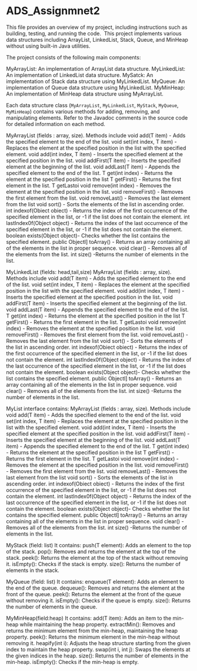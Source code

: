 # ADS_Assignmnet2

This file provides an overview of my project, including instructions such as building, testing, and running the code.  This project implements various data structures including ArrayList, LinkedList, Stack, Queue, and MinHeap without using built-in Java utilities.


The project consists of the following main components:

MyArrayList: An implementation of ArrayList data structure.
MyLinkedList: An implementation of LinkedList data structure.
MySatck: An implementation of Stack data structure using MyLinkedList.
MyQueue: An implementation of Queue data structure using MyLinkedList.
MyMinHeap: An implementation of MinHeap data structure using MyArrayList.

Each data structure class (`MyArrayList`, `MyLinkedList`, `MyStack`, `MyQueue`, `MyMinHeap`) contains various methods for adding, removing, and manipulating elements. Refer to the Javadoc comments in the source code for detailed information on each method.


MyArrayList (fields : array, size). Methods include 
void add(T item) -  Adds the specified element to the end of the list.
void set(int index, T item) - Replaces the element at the specified position in the list with the specified element.
void add(int index, T item) -  Inserts the specified element at the specified position in the list.
void addFirst(T item) - Inserts the specified element at the beginning of the list.
void addLast(T item) - Appends the specified element to the end of the list.
T get(int index) - Returns the element at the specified position in the list
T getFirst() - Returns the first element in the list.
T getLastoi void remove(int index) - Removes the element at the specified position in the list.
void removeFirst() - Removes the first element from the list.
void removeLast() - Removes the last element from the list
void sort() - Sorts the elements of the list in ascending order.
int indexof(Obiect obiect) - Returns the index of the first occurrence of the specified element in the list, or -1 if the list does not contain the element.
int lastIndex0f(Object object) - Returns the index of the last occurrence of the specified element in the list, or -1 if the list does not contain the element.
boolean exists(Object object)- Checks whether the list contains the specified element.
public Objectl] toArray() - Returns an array containing all of the elements in the list in proper sequence.
void clear() - Removes all of the elements from the list.
int size() -Returns the number of elements in the list.


MyLinkedList (fields: head,tail,size)
MyArrayList (fields : array, size). Methods include 
void add(T item) -  Adds the specified element to the end of the list.
void set(int index, T item) - Replaces the element at the specified position in the list with the specified element.
void add(int index, T item) -  Inserts the specified element at the specified position in the list.
void addFirst(T item) - Inserts the specified element at the beginning of the list.
void addLast(T item) - Appends the specified element to the end of the list.
T get(int index) - Returns the element at the specified position in the list
T getFirst() - Returns the first element in the list.
T getLastoi void remove(int index) - Removes the element at the specified position in the list.
void removeFirst() - Removes the first element from the list.
void removeLast() - Removes the last element from the list
void sort() - Sorts the elements of the list in ascending order.
int indexof(Obiect obiect) - Returns the index of the first occurrence of the specified element in the list, or -1 if the list does not contain the element.
int lastIndex0f(Object object) - Returns the index of the last occurrence of the specified element in the list, or -1 if the list does not contain the element.
boolean exists(Object object)- Checks whether the list contains the specified element.
public Objectl] toArray() - Returns an array containing all of the elements in the list in proper sequence.
void clear() - Removes all of the elements from the list.
int size() -Returns the number of elements in the list.


MyList interface contains:
MyArrayList (fields : array, size). Methods include 
void add(T item) -  Adds the specified element to the end of the list.
void set(int index, T item) - Replaces the element at the specified position in the list with the specified element.
void add(int index, T item) -  Inserts the specified element at the specified position in the list.
void addFirst(T item) - Inserts the specified element at the beginning of the list.
void addLast(T item) - Appends the specified element to the end of the list.
T get(int index) - Returns the element at the specified position in the list
T getFirst() - Returns the first element in the list.
T getLastoi void remove(int index) - Removes the element at the specified position in the list.
void removeFirst() - Removes the first element from the list.
void removeLast() - Removes the last element from the list
void sort() - Sorts the elements of the list in ascending order.
int indexof(Obiect obiect) - Returns the index of the first occurrence of the specified element in the list, or -1 if the list does not contain the element.
int lastIndex0f(Object object) - Returns the index of the last occurrence of the specified element in the list, or -1 if the list does not contain the element.
boolean exists(Object object)- Checks whether the list contains the specified element.
public Objectl] toArray() - Returns an array containing all of the elements in the list in proper sequence.
void clear() - Removes all of the elements from the list.
int size() -Returns the number of elements in the list.



MyStack (field: list)
It contains:
push(T element): Adds an element to the top of the stack.
pop(): Removes and returns the element at the top of the stack.
peek(): Returns the element at the top of the stack without removing it.
isEmpty(): Checks if the stack is empty.
size(): Returns the number of elements in the stack.


MyQueue (field: list)
It contains:
enqueue(T element): Adds an element to the end of the queue.
dequeue(): Removes and returns the element at the front of the queue.
peek(): Returns the element at the front of the queue without removing it.
isEmpty(): Checks if the queue is empty.
size(): Returns the number of elements in the queue.



MyMinHeap(field:heap)
It contains: 
add(T item): Adds an item to the min-heap while maintaining the heap property.
extractMin(): Removes and returns the minimum element from the min-heap, maintaining the heap property.
peek(): Returns the minimum element in the min-heap without removing it.
heapify(int i): Adjusts the heap structure starting from the given index to maintain the heap property.
swap(int i, int j): Swaps the elements at the given indices in the heap.
size(): Returns the number of elements in the min-heap.
isEmpty(): Checks if the min-heap is empty.


